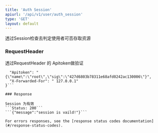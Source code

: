 ```yaml
---
title: 'Auth Session'
apiurl: '/api/v1/user/auth_session'
type: 'GET'
layout: default
---
```


透过Session检查去判定使用者可否存取资源

### RequestHeader
透过RequestHeader 的 Apitoken做验证
```"RequestHeader": {
  "Apitoken": "{\"name\":\"root\",\"sig\":\"427d6803b78311e68afd0242ac130006\"}",
  "X-Forwarded-For": " 127.0.0.1"
}```

### Response

Session 为有效
```Status: 200```
```{"message":"session is vaild!"}```

For errors responses, see the [response status codes documentation](#/response-status-codes).

